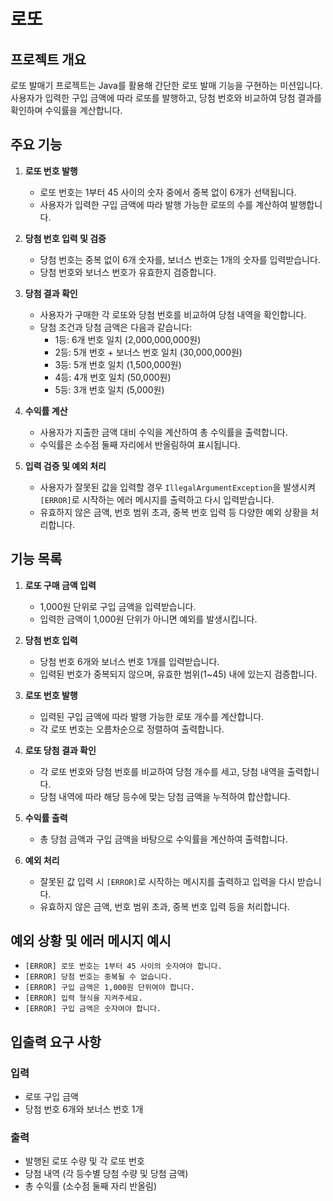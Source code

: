 # 로또

## 프로젝트 개요
로또 발매기 프로젝트는 Java를 활용해 간단한 로또 발매 기능을 구현하는 미션입니다. 사용자가 입력한 구입 금액에 따라 로또를 발행하고, 당첨 번호와 비교하여 당첨 결과를 확인하며 수익률을 계산합니다.

## 주요 기능
1. **로또 번호 발행**
    - 로또 번호는 1부터 45 사이의 숫자 중에서 중복 없이 6개가 선택됩니다.
    - 사용자가 입력한 구입 금액에 따라 발행 가능한 로또의 수를 계산하여 발행합니다.

2. **당첨 번호 입력 및 검증**
    - 당첨 번호는 중복 없이 6개 숫자를, 보너스 번호는 1개의 숫자를 입력받습니다.
    - 당첨 번호와 보너스 번호가 유효한지 검증합니다.

3. **당첨 결과 확인**
    - 사용자가 구매한 각 로또와 당첨 번호를 비교하여 당첨 내역을 확인합니다.
    - 당첨 조건과 당첨 금액은 다음과 같습니다:
        - 1등: 6개 번호 일치 (2,000,000,000원)
        - 2등: 5개 번호 + 보너스 번호 일치 (30,000,000원)
        - 3등: 5개 번호 일치 (1,500,000원)
        - 4등: 4개 번호 일치 (50,000원)
        - 5등: 3개 번호 일치 (5,000원)

4. **수익률 계산**
    - 사용자가 지출한 금액 대비 수익을 계산하여 총 수익률을 출력합니다.
    - 수익률은 소수점 둘째 자리에서 반올림하여 표시됩니다.

5. **입력 검증 및 예외 처리**
    - 사용자가 잘못된 값을 입력할 경우 `IllegalArgumentException`을 발생시켜 `[ERROR]`로 시작하는 에러 메시지를 출력하고 다시 입력받습니다.
    - 유효하지 않은 금액, 번호 범위 초과, 중복 번호 입력 등 다양한 예외 상황을 처리합니다.

## 기능 목록
1. **로또 구매 금액 입력**
    - 1,000원 단위로 구입 금액을 입력받습니다.
    - 입력한 금액이 1,000원 단위가 아니면 예외를 발생시킵니다.

2. **당첨 번호 입력**
    - 당첨 번호 6개와 보너스 번호 1개를 입력받습니다.
    - 입력된 번호가 중복되지 않으며, 유효한 범위(1~45) 내에 있는지 검증합니다.

3. **로또 번호 발행**
    - 입력된 구입 금액에 따라 발행 가능한 로또 개수를 계산합니다.
    - 각 로또 번호는 오름차순으로 정렬하여 출력합니다.

4. **로또 당첨 결과 확인**
    - 각 로또 번호와 당첨 번호를 비교하여 당첨 개수를 세고, 당첨 내역을 출력합니다.
    - 당첨 내역에 따라 해당 등수에 맞는 당첨 금액을 누적하여 합산합니다.

5. **수익률 출력**
    - 총 당첨 금액과 구입 금액을 바탕으로 수익률을 계산하여 출력합니다.

6. **예외 처리**
    - 잘못된 값 입력 시 `[ERROR]`로 시작하는 메시지를 출력하고 입력을 다시 받습니다.
    - 유효하지 않은 금액, 번호 범위 초과, 중복 번호 입력 등을 처리합니다.

## 예외 상황 및 에러 메시지 예시
- `[ERROR] 로또 번호는 1부터 45 사이의 숫자여야 합니다.`
- `[ERROR] 당첨 번호는 중복될 수 없습니다.`
- `[ERROR] 구입 금액은 1,000원 단위여야 합니다.`
- `[ERROR] 입력 형식을 지켜주세요.`
- `[ERROR] 구입 금액은 숫자여야 합니다.`

## 입출력 요구 사항
### 입력
- 로또 구입 금액
- 당첨 번호 6개와 보너스 번호 1개

### 출력
- 발행된 로또 수량 및 각 로또 번호
- 당첨 내역 (각 등수별 당첨 수량 및 당첨 금액)
- 총 수익률 (소수점 둘째 자리 반올림)
